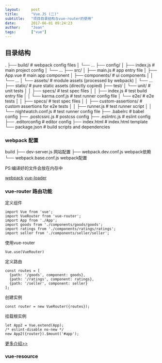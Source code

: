 ```yaml
---
layout:     post
title:      "Vue.JS (二)"
subtitle:   "项目目录结构与vue-router的使用"
date:       2017-06-01 09:24:23
author:     "Joan"
tags:		["vue"]
---
```


## 目录结构

 .
├── build/                      # webpack config files
│   └── ...
├── config/
│   ├── index.js                # main project config
│   └── ...
├── src/
│   ├── main.js                 # app entry file
│   ├── App.vue                 # main app component
│   ├── components/             # ui components
│   │   └── ...
│   └── assets/                 # module assets (processed by webpack)
│       └── ...
├── static/                     # pure static assets (directly copied)
├── test/
│   └── unit/                   # unit tests
│   │   ├── specs/              # test spec files
│   │   ├── index.js            # test build entry file
│   │   └── karma.conf.js       # test runner config file
│   └── e2e/                    # e2e tests
│   │   ├── specs/              # test spec files
│   │   ├── custom-assertions/  # custom assertions for e2e tests
│   │   ├── runner.js           # test runner script
│   │   └── nightwatch.conf.js  # test runner config file
├── .babelrc                    # babel config
├── .postcssrc.js               # postcss config
├── .eslintrc.js                # eslint config
├── .editorconfig               # editor config
├── index.html                  # index.html template
└── package.json                # build scripts and dependencies

### webpack 配置

build
 ├── dev-server.js 网站配置
 ├── webpack.dev.conf.js webpack依赖
 └── webpack.base.conf.js webpack配置

PS:编译好的文件会放在内存中

[webpack](http://vuejs-templates.github.io/webpack/)
[vue-loader](https://vue-loader.vuejs.org/zh-cn/)

### vue-router 路由功能

定义组件
```
import Vue from 'vue';
import VueRouter from 'vue-router';
import App from './App';
import goods from './components/goods/goods';
import ratings from './components/ratings/ratings';
import seller from './components/seller/seller';
```

使用vue-router 
```
Vue.use(VueRouter)
```

定义路由
```
const routes = [
  {path: '/goods', component: goods},
  {path: '/ratings', component: ratings},
  {path: '/seller', component: seller}
];
```

创建实例
```
const router = new VueRouter({routes});
```

挂载根实例
```
let App2 = Vue.extend(App);
/* eslint-disable no-new */
new App2({router}).$mount('#app');
```

[更多介绍>>](https://router.vuejs.org/zh-cn/)


### vue-resource